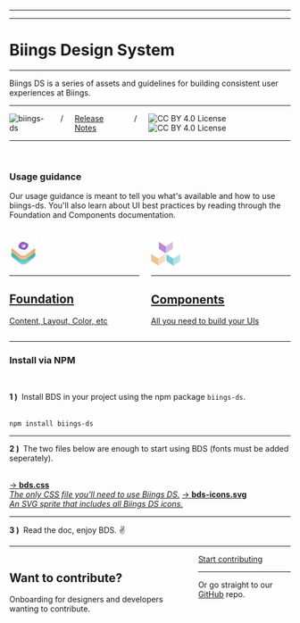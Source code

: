 <hr class="is-hidden-tablet is-size-7">
<hr class="my-1">
<h1 class="title is-size-2-mobile is-family-prima ry is-spaced has-text-weight-semibold has-text-centered"><span class="is-size-bigger">Biings Design System</span></h1>
<hr class="is-hidden-mobile my-2">
<div class="container is-max-modal">
    <p class="subtitle is-size-5-mobile has-text-centered">
    <span class="is-size-bigger">Biings DS is a series of assets and guidelines for building consistent user experiences at Biings.</span>
</p>
</div>

<hr>

<div class="columns is-centered is-mobile is-gapless">
        <div class="column is-narrow">
            <img src="https://img.shields.io/npm/v/biings-ds.svg?color=8C50B9&label=npm&style=flat" class="mt-1" alt="biings-ds">
        </div>
        <div class="column is-narrow is-dimmed"><span class="mx-4">/</span></div>
        <div class="column is-narrow">
            <a href="#/CHANGELOG" class="is-size-6 has-text-weight-medium is-underlined">Release Notes</a>
        </div>
        <div class="column is-narrow is-dimmed"><span class="mx-4">/</span></div>
        <div class="column is-narrow">
            <img src="https://mirrors.creativecommons.org/presskit/icons/cc.svg" class="icon is-size-4" alt="CC BY 4.0 License">
            <img src="https://mirrors.creativecommons.org/presskit/icons/by.svg" class="icon is-size-4" alt="CC BY 4.0 License">
        </div>
</div>

<hr class="is-size-2 is-size-3-touch is-visible">

<br>

<h3 class="title is-family-primary is-spaced">Usage guidance</h3>
<p class="subtitle is-5">Our usage guidance is meant to tell you what's available and how to use biings-ds. You'll also learn about UI best practices by reading through the Foundation and Components documentation.</p>
<br>
<div class="columns">
    <div class="column is-6">
        <a href="#/content" class="box is-medium is-raised hover-to-floating has-background-primary-lightest">
            <img src="media/bds.png" width="50" class="no-zoom"/>
            <hr class="is-size-7">
            <h2 class="title is-size-3-mobile has-text-weight-semibold"><u>Foundation</u></h2>
            <p class="subtitle is-5 is-dimed">Content, Layout, Color, etc</p>
        </a>
    </div>
    <div class="column is-6">
        <a href="#/avatar" class="box is-medium is-raised hover-to-floating has-background-white-bis">
            <img src="media/components.png" width="53" class="no-zoom"/>
            <hr class="is-size-7">
            <h2 class="title is-size-3-mobile has-text-weight-semibold"><u class="is-secondary">Components</u></h2>
            <p class="subtitle is-5 is-dimmd">All you need to build your UIs</p>
        </a>
    </div>
</div>

<hr class="is-size-3">

<h3 class="title is-family-primary">Install via NPM</h3><br>

<strong>1 )&nbsp;</strong> Install BDS in your project using the npm package <code>biings-ds</code>.<br><br>

<pre><code>npm install biings-ds</code></pre>
<hr>

<strong>2 )&nbsp;</strong> The two files below are enough to start using BDS (fonts must be added seperately).<br><br>

<a href="https://raw.githubusercontent.com/biings/biings-ds/master/build/bds.css" class="box is-well" download>→ <strong class="is-monospace">bds.css</strong><br><i class="is-dimmed">The only CSS file you'll need to use Biings DS.</i></a>
<a href="https://raw.githubusercontent.com/biings/biings-ds/master/build/bds-icons.min.svg" class="box is-well" download>→ <strong class="is-monospace">bds-icons.svg</strong><br><i class="is-dimmed">An SVG sprite that includes all Biings DS icons.</i></a>

<hr>
<strong>3 )&nbsp;</strong> Read the doc, enjoy BDS. ✌️

<hr class="is-size-2">

<div class="box is-large is-bordered">
    <div class="columns is-marginless is-vcentered">
        <div class="column is-6">
            <h2 class="title has-text-weight-medium mb-2">Want to contribute?</h2>
            <p class="is-size-bigger is-dimmed">Onboarding for designers and developers wanting to contribute.</p>
        </div>
        <div class="column is-5 is-offset-1 has-text-centered is-size-5 has-text-primary-dark">
            <a href="#/contribute" class="button is-rounded is-primary is-glowing is-beefy is-medium">Start contributing</a>
            <hr class="is-marginless is-wavy">
            Or go straight to our <a href="https://github.com/biings/biings-ds" class="is-underlined">GitHub</a> repo.
        </div>
    </div>
</div>

<br>
